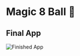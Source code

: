 # Magic 8 Ball 🎱

## Final App

![Finished App](https://github.com/londonappbrewery/Images/blob/master/8-ball-flutter-gif.gif)